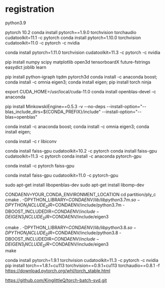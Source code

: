 # registration
python3.9

pytorch 10.2
conda install pytorch==1.9.0 torchvision torchaudio cudatoolkit=11.1 -c pytorch
conda install pytorch=1.10.0 torchvision cudatoolkit=11.0 -c pytorch -c nvidia

conda install pytorch=1.11.0 torchvision cudatoolkit=11.3 -c pytorch -c nvidia


pip install numpy scipy matplotlib open3d tensorboardX future-fstrings easydict joblib learn

pip install python-igraph tqdm pytorch3d
conda install -c anaconda boost; conda install -c omnia eigen3; conda install eigen; 
pip install torch ninja

export CUDA_HOME=/usr/local/cuda-11.0
conda install openblas-devel -c anaconda

pip install MinkowskiEngine==0.5.3 -v --no-deps --install-option="--blas_include_dirs=${CONDA_PREFIX}/include" --install-option="--blas=openblas"


conda install -c anaconda boost; conda install -c omnia eigen3; conda install eigen; 

conda install -c r libiconv

conda install faiss-gpu cudatoolkit=10.2 -c pytorch
conda install faiss-gpu cudatoolkit=11.3 -c pytorch
conda install -c anaconda pytorch-gpu

conda install -c pytorch faiss-gpu

conda install faiss-gpu cudatoolkit=11.0 -c pytorch-gpu


sudo apt-get install libopenblas-dev
sudo apt-get install libomp-dev

CONDAENV=YOUR_CONDA_ENVIRONMENT_LOCATION
cd partition/ply_c
cmake . -DPYTHON_LIBRARY=$CONDAENV/lib/libpython3.7m.so -DPYTHON_INCLUDE_DIR=$CONDAENV/include/python3.7m -DBOOST_INCLUDEDIR=$CONDAENV/include -DEIGEN3_INCLUDE_DIR=$CONDAENV/include/eigen3   

cmake . -DPYTHON_LIBRARY=$CONDAENV/lib/libpython3.8.so -DPYTHON_INCLUDE_DIR=$CONDAENV/include/python3.8 -DBOOST_INCLUDEDIR=$CONDAENV/include -DEIGEN3_INCLUDE_DIR=$CONDAENV/include/eigen3   
make


conda install pytorch=1.9.1 torchvision cudatoolkit=11.3 -c pytorch -c nvidia
pip install torch==1.8.1+cu113 torchvision==0.9.1+cu113 torchaudio==0.8.1 -f https://download.pytorch.org/whl/torch_stable.html


https://github.com/KinglittleQ/torch-batch-svd.git